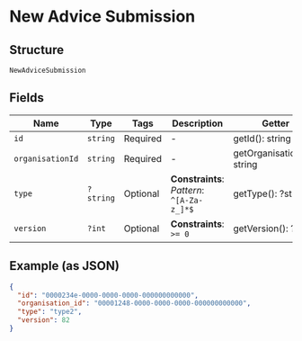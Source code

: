 
# New Advice Submission

## Structure

`NewAdviceSubmission`

## Fields

| Name | Type | Tags | Description | Getter | Setter |
|  --- | --- | --- | --- | --- | --- |
| `id` | `string` | Required | - | getId(): string | setId(string id): void |
| `organisationId` | `string` | Required | - | getOrganisationId(): string | setOrganisationId(string organisationId): void |
| `type` | `?string` | Optional | **Constraints**: *Pattern*: `^[A-Za-z_]*$` | getType(): ?string | setType(?string type): void |
| `version` | `?int` | Optional | **Constraints**: `>= 0` | getVersion(): ?int | setVersion(?int version): void |

## Example (as JSON)

```json
{
  "id": "0000234e-0000-0000-0000-000000000000",
  "organisation_id": "00001248-0000-0000-0000-000000000000",
  "type": "type2",
  "version": 82
}
```


